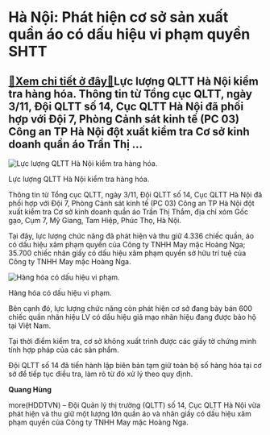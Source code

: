 Hà Nội: Phát hiện cơ sở sản xuất quần áo có dấu hiệu vi phạm quyền SHTT
=======================================================================

[:gift:Xem chi tiết ở đây:gift:](https://hddtvn.com/ha-noi-phat-hien-co-so-san-xuat-quan-ao-co-dau-hieu-vi-pham-quyen-shtt/)Lực lượng QLTT Hà Nội kiểm tra hàng hóa. Thông tin từ Tổng cục QLTT, ngày 3/11, Đội QLTT số 14, Cục QLTT Hà Nội đã phối hợp với Đội 7, Phòng Cảnh sát kinh tế (PC 03) Công an TP Hà Nội đột xuất kiểm tra Cơ sở kinh doanh quần áo Trần Thị …
---------------------------------------------------------------------------------------------------------------------------------------------------------------------------------------------------------------------------------------------





![Lực lượng QLTT Hà Nội kiểm tra hàng hóa.](https://hddtvn.com/wp-content/uploads/2021/01/3200_57d92b727ff181afd8e0.jpg "Lực lượng QLTT Hà Nội kiểm tra hàng hóa.")


Lực lượng QLTT Hà Nội kiểm tra hàng hóa.



Thông tin từ Tổng cục QLTT, ngày 3/11, Đội QLTT số 14, Cục QLTT Hà Nội đã phối hợp với Đội 7, Phòng Cảnh sát kinh tế (PC 03) Công an TP Hà Nội đột xuất kiểm tra Cơ sở kinh doanh quần áo Trần Thị Thắm, địa chỉ xóm Gốc gạo, Cụm 7, Mỹ Giang, Tam Hiệp, Phúc Thọ, Hà Nội.


Tại đây, lực lượng chức năng đã phát hiện và thu giữ 4.336 chiếc quần, áo có dấu hiệu xâm phạm quyền của Công ty TNHH May mặc Hoàng Nga; 35.700 chiếc nhãn giấy có dấu hiệu xâm phạm quyền sở hữu trí tuệ của Công ty TNHH May mặc Hoàng Nga.





![Hàng hóa có dấu hiệu vi phạm.](https://hddtvn.com/wp-content/uploads/2021/01/3202_078a8328d7ab29f570ba.jpg "Hàng hóa có dấu hiệu vi phạm.")


Hàng hóa có dấu hiệu vi phạm.



Bên cạnh đó, lực lượng chức năng còn phát hiện cơ sở đang bày bán 600 chiếc quần nhãn hiệu LV có dấu hiệu giả mạo nhãn hiệu đang được bảo hộ tại Việt Nam.


Tại thời điểm kiểm tra, cơ sở không xuất trình được các giấy tờ chứng minh tính hợp pháp của các sản phẩm.


Đội QLTT số 14 đã tiến hành lập biên bản tạm giữ toàn bộ số hàng hóa tại cơ sở để tiếp tục điều tra, làm rõ từ đó xử lý theo quy định.




**Quang Hùng**



more(HDDTVN) – Đội Quản lý thị trường (QLTT) số 14, Cục QLTT Hà Nội vừa phát hiện và thu giữ một lượng lớn quần áo và nhãn giấy có dấu hiệu xâm phạm quyền của Công ty TNHH May mặc Hoàng Nga.

